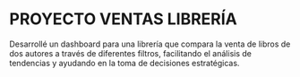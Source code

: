 # PROYECTO VENTAS LIBRERÍA
Desarrollé un dashboard para una librería que compara la venta de libros de dos autores a través de diferentes filtros, facilitando el análisis de tendencias y ayudando en la toma de decisiones estratégicas.
